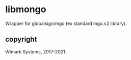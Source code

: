 # libmongo

Wrapper for globalsign/mgo (ex standard mgo.v2 library). 

## copyright

Wimark Systems, 2017-2021.